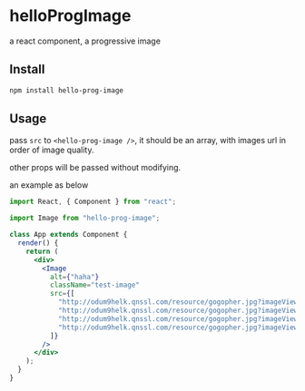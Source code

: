 # helloProgImage

a react component, a progressive image

## Install

```bash
npm install hello-prog-image
```

## Usage

pass `src` to `<hello-prog-image />`, it should be an array, with images url in order of image quality.

other props will be passed without modifying.

an example as below

```jsx
import React, { Component } from "react";

import Image from "hello-prog-image";

class App extends Component {
  render() {
    return (
      <div>
        <Image
          alt={"haha"}
          className="test-image"
          src={[
            "http://odum9helk.qnssl.com/resource/gogopher.jpg?imageView2/1/q/1",
            "http://odum9helk.qnssl.com/resource/gogopher.jpg?imageView2/1/q/10",
            "http://odum9helk.qnssl.com/resource/gogopher.jpg?imageView2/1/q/30",
            "http://odum9helk.qnssl.com/resource/gogopher.jpg?imageView2/1/q/50"
          ]}
        />
      </div>
    );
  }
}
```
